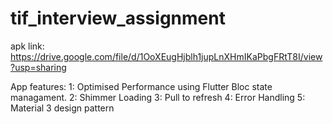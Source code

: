 # tif_interview_assignment

apk link: https://drive.google.com/file/d/1OoXEugHjblh1jupLnXHmIKaPbgFRtT8I/view?usp=sharing

App features:
1: Optimised Performance using Flutter Bloc state managament.
2: Shimmer Loading
3: Pull to refresh
4: Error Handling
5: Material 3 design pattern
